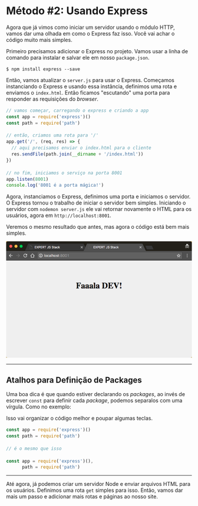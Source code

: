 # Método #2: Usando Express

Agora que já vimos como iniciar um servidor usando o módulo HTTP, vamos dar uma olhada em como o Express faz isso. Você vai achar o código muito mais simples.

Primeiro precisamos adicionar o Express no projeto. Vamos usar a linha de comando para instalar e salvar ele em nosso ```package.json```.


```
$ npm install express --save
```



Então, vamos atualizar o ```server.js``` para usar o Express. Começamos instanciando o Express e usando essa instância, definimos uma rota e enviamos o ```index.html```. Então ficamos "escutando" uma porta para responder as requisições do *browser*.


```js
// vamos começar, carregando o express e criando a app
const app = require('express')()
const path = require('path')

// então, criamos uma rota para '/'
app.get('/', (req, res) => {
  // aqui precisamos enviar o index.html para o cliente
  res.sendFile(path.join(__dirname + '/index.html'))
})

// no fim, iniciamos o serviço na porta 8001
app.listen(8001)
console.log('8001 é a porta mágica!')
```


Agora, instanciamos o Express, definimos uma porta e iniciamos o servidor. O Express tornou o trabalho de iniciar o servidor bem simples. Iniciando o servidor com ```nodemon server.js``` ele vai retornar novamente o HTML para os usuários, agora em ```http://localhost:8001```.

<asciinema-player src="/assets/express-server.json" speed="2" poster="npt:1:03"></asciinema-player>

Veremos o mesmo resultado que antes, mas agora o código está bem mais simples.

![Falaaa DEV Browser](/assets/localhost-8001.png)

---

## Atalhos para Definição de Packages


Uma boa dica é que quando estiver declarando os *packages*, ao invés de escrever ```const``` para definir cada *package*, podemos separalos com uma vírgula. Como no exemplo:

Isso vai organizar o código melhor e poupar algumas teclas.


``` javascript
const app = require('express')()
const path = require('path')

// é o mesmo que isso

const app = require('express')(),
      path = require('path')
```


---

Até agora, já podemos criar um servidor Node e enviar arquivos HTML para os usuários. Definimos uma rota ```get``` simples para isso. Então, vamos dar mais um passo e adicionar mais rotas e páginas ao nosso site.

